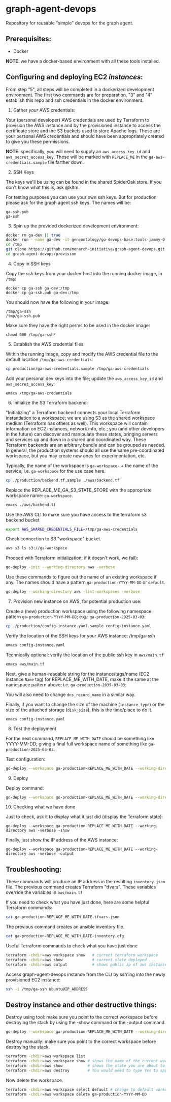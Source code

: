 # graph-agent-devops

Repository for reusable "simple" devops for the graph agent.

## Prerequisites:

- Docker

**NOTE**: we have a docker-based environment with all these tools installed.

## Configuring and deploying EC2 _instances_:

From step "5", all steps will be completed in a dockerized development environment. The first two commands are for preparation, "3" and "4" establish this repo and ssh credentials in the docker environment.

1. Gather _your_ AWS credentials:

Your (personal developer) AWS credentials are used by Terraform to provision the AWS instance and by the provisioned instance to access the certificate store and the S3 buckets used to store Apache logs. These are your personal AWS credentials and should have been appropriately created to give you these permissions.

**NOTE**: specifically, you will need to supply an `aws_access_key_id` and `aws_secret_access_key`. These will be marked with `REPLACE_ME` in the `ga-aws-credentials.sample` file farther down.

2. SSH Keys

The keys we'll be using can be found in the shared SpiderOak store. If you don't know what this is, ask @kltm.

For testing purposes you can use your own ssh keys. But for production please ask for the graph agent ssh keys. The names will be:

```
ga-ssh.pub
ga-ssh
```

3. Spin up the provided dockerized development environment:

```bash
docker rm ga-dev || true
docker run --name ga-dev -it geneontology/go-devops-base:tools-jammy-0.4.4  /bin/bash
cd /tmp
git clone https://github.com/monarch-initiative/graph-agent-devops.git
cd graph-agent-devops/provision
```

4. Copy in SSH keys

Copy the ssh keys from your docker host into the running docker image, in `/tmp`:

```
docker cp ga-ssh ga-dev:/tmp
docker cp ga-ssh.pub ga-dev:/tmp
```
You should now have the following in your image:
```
/tmp/ga-ssh
/tmp/ga-ssh.pub
```
Make sure they have the right perms to be used in the docker image:
```
chmod 600 /tmp/ga-ssh*
```

5. Establish the AWS credential files

Within the running image, copy and modify the AWS credential file to the default location `/tmp/ga-aws-credentials`.

```bash
cp production/ga-aws-credentials.sample /tmp/ga-aws-credentials
```
Add your personal dev keys into the file; update the `aws_access_key_id` and `aws_secret_access_key`:
```
emacs /tmp/ga-aws-credentials
```

6. Initialize the S3 Terraform backend:

"Initializing" a Terraform backend connects your local Terraform instantiation to a workspace; we are using S3 as the shared workspace medium (Terraform has others as well). This workspace will contain information on EC2 instances, network info, etc.; you (and other developers in the future) can discover and manipulate these states, bringing servers and services up and down in a shared and coordinated way. These Terraform backends are an arbitrary bundle and can be grouped as needed. In general, the production systems should all use the same pre-coordinated workspace, but you may create new ones for experimentation, etc.

Typically, the name of the workspace is `ga-workspace-` + the name of the service; i.e. `ga-workspace` for the use case here.

```bash
cp ./production/backend.tf.sample ./aws/backend.tf
```

Replace the REPLACE\_ME\_GA\_S3\_STATE\_STORE with the appropriate workspace name: `ga-workspace`.

```bash
emacs ./aws/backend.tf
```

Use the AWS CLI to make sure you have access to the terraform s3 backend bucket

```bash
export AWS_SHARED_CREDENTIALS_FILE=/tmp/ga-aws-credentials
```

Check connection to S3 "workspace" bucket.

```bash
aws s3 ls s3://ga-workspace
```

Proceed with Terraform initialization; if it doesn't work, we fail):

```bash
go-deploy -init --working-directory aws -verbose
```

Use these commands to figure out the name of an existing workspace if any. The names should have a pattern `ga-production-YYYY-MM-DD` or `default`.

```bash
go-deploy --working-directory aws -list-workspaces -verbose
```

7. Provision new instance on AWS, for potential production use:

Create a (new) production workspace using the following namespace pattern `ga-production-YYYY-MM-DD`; e.g.: `ga-production-2025-03-03`:

```bash
cp ./production/config-instance.yaml.sample config-instance.yaml
```

Verify the location of the SSH keys for your AWS instance: /tmp/ga-ssh

```bash
emacs config-instance.yaml
```

Technically optional; verify the location of the public ssh key in `aws/main.tf`

```bash
emacs aws/main.tf
```

Next, give a human-readable string for the instance/tags/name (EC2 instance `Name` tag) for REPLACE\_ME\_WITH\_DATE, make it the same at the namespace pattern above; i.e. `ga-production-2035-03-03`:

You will also need to change `dns_record_name` in a similar way.

Finally, if you want to change the size of the machine (`instance_type`) or the size of the attached storage (`disk_size`), this is the time/place to do it.

```
emacs config-instance.yaml
```

8. Test the deployment

For the next command, `REPLACE_ME_WITH_DATE` should be something like YYYY-MM-DD; giving a final full workspace name of something like `ga-production-2025-03-03`.

Test configuration:

```bash
go-deploy --workspace ga-production-REPLACE_ME_WITH_DATE --working-directory aws -verbose -dry-run --conf config-instance.yaml
```

9. Deploy

Deploy command:

```bash
go-deploy --workspace go-production-REPLACE_ME_WITH_DATE --working-directory aws -verbose --conf config-instance.yaml
```

10. Checking what we have done

Just to check, ask it to display what it just did (display the Terraform state):
```
go-deploy --workspace ga-production-REPLACE_ME_WITH_DATE --working-directory aws -verbose -show
```

Finally, just show the IP address of the AWS instance:
```
go-deploy --workspace ga-production-REPLACE_ME_WITH_DATE --working-directory aws -verbose -output
```

## Troubleshooting:

These commands will produce an IP address in the resulting `inventory.json` file.
The previous command creates Terraform "tfvars". These variables override the variables in `aws/main.tf`

If you need to check what you have just done, here are some helpful Terraform commands:

```bash
cat ga-production-REPLACE_ME_WITH_DATE.tfvars.json
```

The previous command creates an ansible inventory file.
```bash
cat ga-production-REPLACE_ME_WITH_DATE-inventory.cfg
```

Useful Terraform commands to check what you have just done

```bash
terraform -chdir=aws workspace show   # current terraform workspace
terraform -chdir=aws show             # current state deployed ...
terraform -chdir=aws output           # shows public ip of aws instance
```

Access graph-agent-devops instance from the CLI by ssh'ing into the newly provisioned EC2 instance:

```bash
ssh -i /tmp/ga-ssh ubuntu@IP_ADDRESS
```

## Destroy instance and other destructive things:

Destroy using tool: make sure you point to the correct workspace before destroying the stack by using the -show command or the -output command.

```bash
go-deploy --workspace ga-production-REPLACE_ME_WITH_DATE --working-directory aws -verbose -destroy
```

Destroy manually: make sure you point to the correct workspace before destroying the stack.

```bash
terraform -chdir=aws workspace list
terraform -chdir=aws workspace show # shows the name of the current workspace
terraform -chdir=aws show           # shows the state you are about to destroy
terraform -chdir=aws destroy        # You would need to type Yes to approve.
```

Now delete the workspace.

```bash
terraform -chdir=aws workspace select default # change to default workspace--cannot delete workspace that you are "in"
terraform -chdir=aws workspace delete ga-production-YYYY-MM-DD
```
